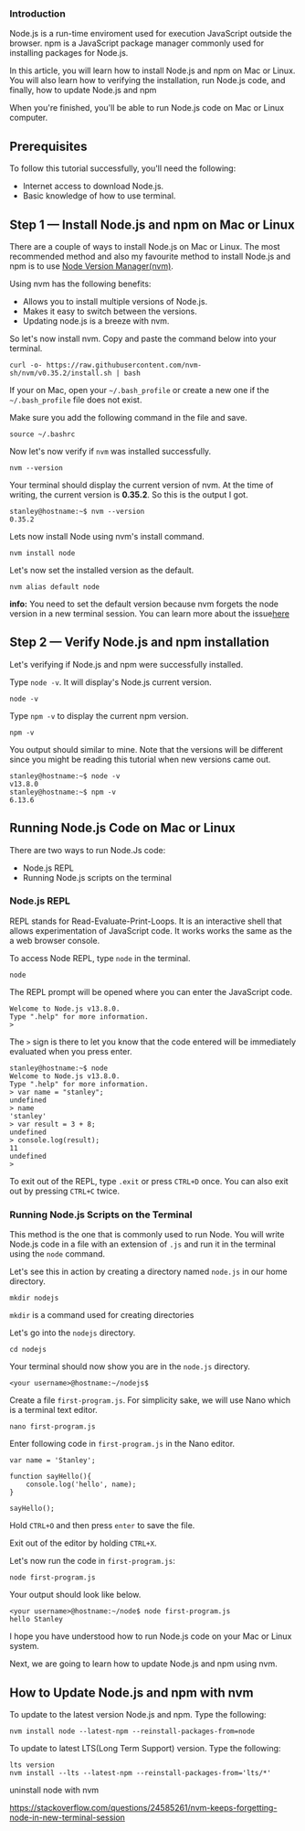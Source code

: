 ### Introduction
Node.js is a run-time enviroment used for  execution JavaScript outside the browser. npm is a JavaScript package manager commonly used for installing packages for Node.js.

In this article, you will learn how to install Node.js and npm on Mac or Linux. You will also learn how to verifying the installation, run Node.js code, and finally, how to update Node.js and npm

When you're finished, you'll be able to run Node.js code on  Mac or Linux computer.



## Prerequisites

To follow this tutorial successfully, you'll need the following:

- Internet access to download Node.js.
- Basic knowledge of how to use terminal.

## Step 1 — Install Node.js and npm on Mac or Linux
There are a couple of ways to install Node.js on Mac or Linux. The most recommended method and also my favourite method to install Node.js and npm is to use [Node Version Manager(nvm)](https://github.com/creationix/nvm).

Using nvm has the following benefits:
- Allows you to install multiple versions of Node.js.
- Makes it easy to switch between the versions.
- Updating node.js is a breeze with nvm.


So let's now install nvm. Copy and paste the command below into your terminal.

```
curl -o- https://raw.githubusercontent.com/nvm-sh/nvm/v0.35.2/install.sh | bash

```

If your on Mac, open your `~/.bash_profile` or create a new one if the `~/.bash_profile` file does not exist.

Make sure you add the following command in the file and save. 

```
source ~/.bashrc
``` 

Now let's now verify if `nvm` was installed successfully.

```
nvm --version
```
Your terminal should display the current version of nvm. At the time of writing, the current version is **0.35.2**.  So this is the output I got.

```
stanley@hostname:~$ nvm --version
0.35.2
```

Lets now install Node using nvm's install command.

```
nvm install node
```

Let's now set the  installed version as the  default.

```
nvm alias default node
```

**info:** You need to set the default version because nvm forgets the node version in a new terminal session. You can learn more about the issue[here](https://stackoverflow.com/questions/24585261/nvm-keeps-forgetting-node-in-new-terminal-session)

##  Step 2 — Verify Node.js and npm installation
Let's verifying if Node.js and npm were successfully installed.

Type `node -v`. It will display's Node.js current version.

```
node -v
```

Type `npm -v` to display the current npm version.
```
npm -v
```

You output should similar to mine. Note that the versions will be different since you might be reading this tutorial when new versions came out.
```
stanley@hostname:~$ node -v
v13.8.0
stanley@hostname:~$ npm -v
6.13.6
```

## Running Node.js Code on Mac or Linux
There are two ways to run Node.Js code:
- Node.js REPL  
- Running Node.js scripts on the terminal

### Node.js REPL
REPL stands for Read-Evaluate-Print-Loops. It is an interactive shell that allows experimentation of JavaScript code. It works works the same as the a web browser console.

To access Node REPL, type `node` in the terminal.

```
node
````

The  REPL prompt will be opened where you can enter the JavaScript code. 

```
Welcome to Node.js v13.8.0.
Type ".help" for more information.
> 
```

The `>` sign is there to let you know that the code entered will be immediately evaluated when you press enter.

```
stanley@hostname:~$ node 
Welcome to Node.js v13.8.0.
Type ".help" for more information.
> var name = "stanley";
undefined
> name
'stanley'
> var result = 3 + 8;
undefined
> console.log(result);
11
undefined
> 
```
To exit out of the REPL, type `.exit` or press `CTRL+D` once. You can also exit out by pressing `CTRL+C` twice.

### Running Node.js Scripts on the Terminal
This method is the one that is commonly used to run Node. You will write Node.js code in a file with an extension of `.js` and run it in the terminal using the `node` command.

Let's see this in action by creating a directory named `node.js` in our home directory.

```
mkdir nodejs
```

`mkdir` is a command used for creating directories

Let's go into the `nodejs` directory.

```
cd nodejs
```

Your terminal should now show you are in the `node.js` directory.

```
<your username>@hostname:~/nodejs$ 
```

Create a file `first-program.js`. For simplicity sake, we will use Nano which is a terminal text editor.
```
nano first-program.js
```
Enter following code in `first-program.js` in the Nano editor.

```
var name = 'Stanley';

function sayHello(){
    console.log('hello', name);
}

sayHello();
```

Hold `CTRL+O` and then press `enter` to save the file.

Exit out of the editor by holding `CTRL+X`.

Let's now run the code in `first-program.js`:

```
node first-program.js
```

Your output should look like below.
```
<your username>@hostname:~/node$ node first-program.js 
hello Stanley
```
I hope you have understood how to run Node.js code on your Mac or Linux system.

Next, we are going to learn how to update Node.js and npm using nvm.

## How to Update Node.js and npm with nvm
To update to the latest version Node.js and npm. Type the following:

```
nvm install node --latest-npm --reinstall-packages-from=node
```

To update to latest LTS(Long Term Support)  version. Type the following:

```
lts version
nvm install --lts --latest-npm --reinstall-packages-from='lts/*'
```

uninstall node with nvm


https://stackoverflow.com/questions/24585261/nvm-keeps-forgetting-node-in-new-terminal-session